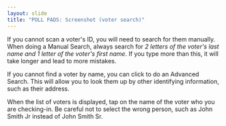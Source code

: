 ```yaml
---
layout: slide
title: "POLL PADS: Screenshot (voter search)"
---
```


If you cannot scan a voter&#39;s ID, you will need to search for them manually. When doing a Manual Search, always search for *2 letters of the voter&#39;s last name and 1 letter of the voter&#39;s first name*. If you type more than this, it will take longer and lead to more mistakes.

If you cannot find a voter by name, you can click to do an Advanced Search. This will allow you to look them up by other identifying information, such as their address.

When the list of voters is displayed, tap on the name of the voter who you are checking-in. Be careful not to select the wrong person, such as John Smith Jr instead of John Smith Sr.